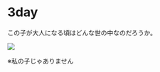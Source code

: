 # 3day

この子が大人になる頃はどんな世の中なのだろうか。

<img src="http://images.instagram.com/media/2011/07/10/eacc172e8d9048b587f9ff3f367a7f4e_7.jpg">

※私の子じゃありません
